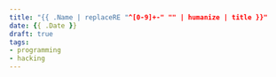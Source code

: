```yaml
---
title: "{{ .Name | replaceRE "^[0-9]+-" "" | humanize | title }}"
date: {{ .Date }}
draft: true
tags:
- programming
- hacking
---
```

